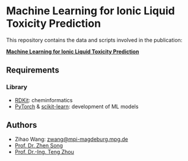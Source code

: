 # Machine Learning for Ionic Liquid Toxicity Prediction

This repository contains the data and scripts involved in the publication:

**[Machine Learning for Ionic Liquid Toxicity Prediction](https://doi.org/10.3390/pr9010065)**

## Requirements 
### Library
* [RDKit](https://www.rdkit.org/): cheminformatics
* [PyTorch](https://pytorch.org/) & [scikit-learn](https://scikit-learn.org/stable/): development of ML models

## Authors
* Zihao Wang: zwang@mpi-magdeburg.mpg.de
* [Prof. Dr. Zhen Song](https://hgxy.ecust.edu.cn/2021/0906/c1270a132681/page.htm)
* [Prof. Dr.-Ing. Teng Zhou](https://facultyprofiles.hkust-gz.edu.cn/faculty-personal-page/ZHOU-Teng/tengzhou)
